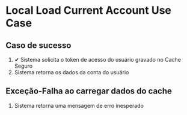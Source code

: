 # Local Load Current Account Use Case

## Caso de sucesso
1. ✔ Sistema solicita o token de acesso do usuário gravado no Cache Seguro
2. Sistema retorna os dados da conta do usuário

## Exceção-Falha ao carregar dados do cache
1. Sistema retorna uma mensagem de erro inesperado